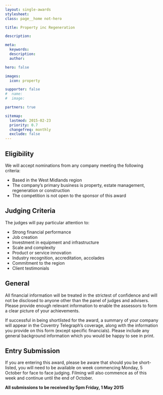 ```yaml
---
layout: single-awards
stylesheet:
class: page__home not-hero

title: Property inc Regeneration

description:

meta:
  keywords:
  description:
  author:

hero: false

images:
  icon: property

supporter: false
#  name:
#  image:

partners: true

sitemap:
  lastmod: 2015-02-23
  priority: 0.7
  changefreq: monthly
  exclude: false
---
```


## Eligibility

We will accept nominations from any company meeting the following criteria:

- Based in the West Midlands region
- The company&rsquo;s primary business is property, estate management, regeneration or construction
- The competition is not open to the sponsor of this award


## Judging Criteria

The judges will pay particular attention to:

- Strong financial performance
- Job creation
- Investment in equipment and infrastructure
- Scale and complexity
- Product or service innovation
- Industry recognition, accreditation, accolades
- Commitment to the region
- Client testimonials

## General

All financial information will be treated in the strictest of confidence and will not be disclosed to anyone other than the panel of judges and advisers.  Please provide enough relevant information to enable the assessors to form a clear picture of your achievements.

If successful in being shortlisted for the award, a summary of your company will appear in the Coventry Telegraph&rsquo;s coverage, along with the information you provide on this form (except specific financials). Please include any general background information which you would be happy to see in print.

## Entry Submission

If you are entering this award, please be aware that should you be short-listed, you will need to be available on week commencing Monday, 5 October for face to face judging. Filming will also commence as of this week and continue until the end of October.

**All submissions to be received by 5pm&nbsp;Friday, 1&nbsp;May&nbsp;2015**
